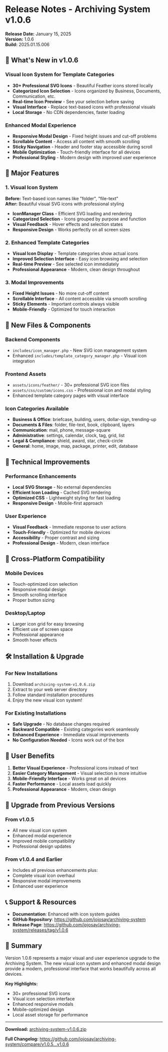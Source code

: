 # Release Notes - Archiving System v1.0.6

**Release Date:** January 15, 2025  
**Version:** 1.0.6  
**Build:** 2025.01.15.006

## 🎨 What's New in v1.0.6

### Visual Icon System for Template Categories
- **30+ Professional SVG Icons** - Beautiful Feather icons stored locally
- **Categorized Icon Selection** - Icons organized by Business, Documents, Communication, etc.
- **Real-time Icon Preview** - See your selection before saving
- **Visual Interface** - Replace text-based icons with professional visuals
- **Local Storage** - No CDN dependencies, faster loading

### Enhanced Modal Experience
- **Responsive Modal Design** - Fixed height issues and cut-off problems
- **Scrollable Content** - Access all content with smooth scrolling
- **Sticky Navigation** - Header and footer stay accessible during scroll
- **Mobile Optimization** - Touch-friendly interface for all devices
- **Professional Styling** - Modern design with improved user experience

## 🚀 Major Features

### 1. Visual Icon System
**Before:** Text-based icon names like "folder", "file-text"  
**After:** Beautiful visual SVG icons with professional styling

- **IconManager Class** - Efficient SVG loading and rendering
- **Categorized Selection** - Icons grouped by purpose and function
- **Visual Feedback** - Hover effects and selection states
- **Responsive Design** - Works perfectly on all screen sizes

### 2. Enhanced Template Categories
- **Visual Icon Display** - Template categories show actual icons
- **Improved Selection Interface** - Easy icon browsing and selection
- **Real-time Preview** - See selected icon immediately
- **Professional Appearance** - Modern, clean design throughout

### 3. Modal Improvements
- **Fixed Height Issues** - No more cut-off content
- **Scrollable Interface** - All content accessible via smooth scrolling
- **Sticky Elements** - Important controls always visible
- **Mobile-Friendly** - Optimized for touch interaction

## 📁 New Files & Components

### Backend Components
- `includes/icon_manager.php` - New SVG icon management system
- Enhanced `includes/template_category_manager.php` - Visual icon integration

### Frontend Assets
- `assets/icons/feather/` - 30+ professional SVG icon files
- `assets/css/custom/icons.css` - Professional icon and modal styling
- Enhanced template category pages with visual interface

### Icon Categories Available
- **Business & Office**: briefcase, building, users, dollar-sign, trending-up
- **Documents & Files**: folder, file-text, book, clipboard, layers
- **Communication**: mail, phone, message-square
- **Administrative**: settings, calendar, clock, tag, grid, list
- **Legal & Compliance**: shield, award, star, check-circle
- **General**: home, image, map, package, printer, edit, database

## 🔧 Technical Improvements

### Performance Enhancements
- **Local SVG Storage** - No external dependencies
- **Efficient Icon Loading** - Cached SVG rendering
- **Optimized CSS** - Lightweight styling for fast loading
- **Responsive Design** - Mobile-first approach

### User Experience
- **Visual Feedback** - Immediate response to user actions
- **Touch-Friendly** - Optimized for mobile devices
- **Accessibility** - Proper contrast and sizing
- **Professional Design** - Modern, clean interface

## 📱 Cross-Platform Compatibility

### Mobile Devices
- Touch-optimized icon selection
- Responsive modal design
- Smooth scrolling interface
- Proper button sizing

### Desktop/Laptop
- Larger icon grid for easy browsing
- Efficient use of screen space
- Professional appearance
- Smooth hover effects

## 🛠️ Installation & Upgrade

### For New Installations
1. Download `archiving-system-v1.0.6.zip`
2. Extract to your web server directory
3. Follow standard installation procedures
4. Enjoy the new visual icon system!

### For Existing Installations
- **Safe Upgrade** - No database changes required
- **Backward Compatible** - Existing categories work seamlessly
- **Enhanced Experience** - Immediate visual improvements
- **No Configuration Needed** - Icons work out of the box

## 🎯 User Benefits

1. **Better Visual Experience** - Professional icons instead of text
2. **Easier Category Management** - Visual selection is more intuitive
3. **Mobile-Friendly Interface** - Works great on all devices
4. **Faster Performance** - Local assets load quickly
5. **Professional Appearance** - Modern, clean design

## 🔄 Upgrade from Previous Versions

### From v1.0.5
- All new visual icon system
- Enhanced modal experience
- Improved mobile compatibility
- Professional design updates

### From v1.0.4 and Earlier
- Includes all previous enhancements plus:
- Complete visual icon overhaul
- Responsive modal improvements
- Enhanced user experience

## 📞 Support & Resources

- **Documentation**: Enhanced with icon system guides
- **GitHub Repository**: https://github.com/jojosay/archiving-system
- **Release Page**: https://github.com/jojosay/archiving-system/releases/tag/v1.0.6

## 🎊 Summary

Version 1.0.6 represents a major visual and user experience upgrade to the Archiving System. The new visual icon system and enhanced modal design provide a modern, professional interface that works beautifully across all devices.

**Key Highlights:**
- 30+ professional SVG icons
- Visual icon selection interface
- Enhanced responsive modals
- Mobile-optimized design
- Local asset storage for performance

---

**Download:** [archiving-system-v1.0.6.zip](https://github.com/jojosay/archiving-system/releases/download/v1.0.6/archiving-system-v1.0.6.zip)

**Full Changelog:** https://github.com/jojosay/archiving-system/compare/v1.0.5...v1.0.6